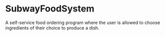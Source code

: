 # SubwayFoodSystem
A self-service food ordering program where the user is allowed to choose ingredients of their choice to produce a dish.
